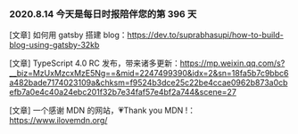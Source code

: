 ### 2020.8.14 今天是每日时报陪伴您的第 396 天

[文章] 如何用 gatsby 搭建 blog：<https://dev.to/suprabhasupi/how-to-build-blog-using-gatsby-32kb>

[文章] TypeScript 4.0 RC 发布，带来诸多更新：<https://mp.weixin.qq.com/s?__biz=MzUxMzcxMzE5Ng==&mid=2247499390&idx=2&sn=18fa5b7c9bbc6a482bade7174023109a&chksm=f9524b3dce25c22be4ccae0962b873a0cbefb7a0e4c40a24ebc201f32b7e34faf57e4bf2a744&scene=27>

[文章] 一个感谢 MDN 的网站，💗Thank you MDN !：<https://www.ilovemdn.org/>
